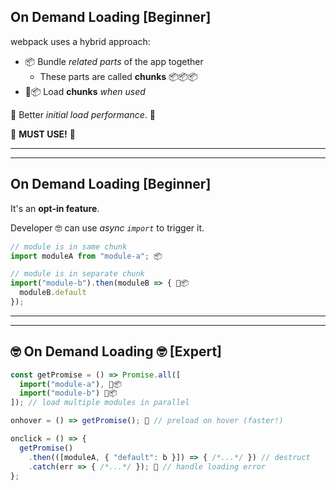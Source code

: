 ## On Demand Loading [Beginner]

webpack uses a hybrid approach:

* 📦 Bundle *related parts* of the app together
  * These parts are called **chunks** 📦📦📦
* 📡📦 Load **chunks** *when used*

🚀 Better *initial load performance*. 🚀

💯 **MUST USE!** 💯

---

---

## On Demand Loading [Beginner]

It's an **opt-in feature**.

Developer 🤓 can use *async `import`* to trigger it.

``` js
// module is in same chunk 
import moduleA from "module-a"; 📦

// module is in separate chunk 
import("module-b").then(moduleB => { 📡📦
  moduleB.default
});
```

---

---

## 🤓 On Demand Loading 🤓 [Expert]

``` js
const getPromise = () => Promise.all([
  import("module-a"), 📡📦
  import("module-b") 📡📦
]); // load multiple modules in parallel

onhover = () => getPromise(); 📡 // preload on hover (faster!)

onclick = () => {
  getPromise()
    .then(([moduleA, { "default": b }]) => { /*...*/ }) // destruct
    .catch(err => { /*...*/ }); 🚧 // handle loading error
};
```

